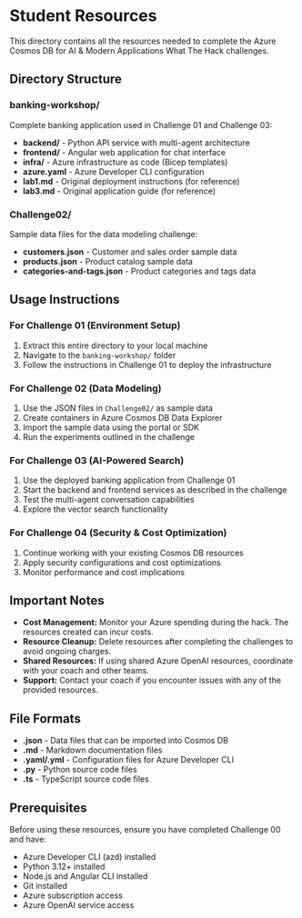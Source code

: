 # Student Resources

This directory contains all the resources needed to complete the Azure Cosmos DB for AI & Modern Applications What The Hack challenges.

## Directory Structure

### banking-workshop/
Complete banking application used in Challenge 01 and Challenge 03:
- **backend/** - Python API service with multi-agent architecture
- **frontend/** - Angular web application for chat interface
- **infra/** - Azure infrastructure as code (Bicep templates)
- **azure.yaml** - Azure Developer CLI configuration
- **lab1.md** - Original deployment instructions (for reference)
- **lab3.md** - Original application guide (for reference)

### Challenge02/
Sample data files for the data modeling challenge:
- **customers.json** - Customer and sales order sample data
- **products.json** - Product catalog sample data  
- **categories-and-tags.json** - Product categories and tags data

## Usage Instructions

### For Challenge 01 (Environment Setup)
1. Extract this entire directory to your local machine
2. Navigate to the `banking-workshop/` folder
3. Follow the instructions in Challenge 01 to deploy the infrastructure

### For Challenge 02 (Data Modeling)
1. Use the JSON files in `Challenge02/` as sample data
2. Create containers in Azure Cosmos DB Data Explorer
3. Import the sample data using the portal or SDK
4. Run the experiments outlined in the challenge

### For Challenge 03 (AI-Powered Search)
1. Use the deployed banking application from Challenge 01
2. Start the backend and frontend services as described in the challenge
3. Test the multi-agent conversation capabilities
4. Explore the vector search functionality

### For Challenge 04 (Security & Cost Optimization)
1. Continue working with your existing Cosmos DB resources
2. Apply security configurations and cost optimizations
3. Monitor performance and cost implications

## Important Notes

- **Cost Management:** Monitor your Azure spending during the hack. The resources created can incur costs.
- **Resource Cleanup:** Delete resources after completing the challenges to avoid ongoing charges.
- **Shared Resources:** If using shared Azure OpenAI resources, coordinate with your coach and other teams.
- **Support:** Contact your coach if you encounter issues with any of the provided resources.

## File Formats

- **.json** - Data files that can be imported into Cosmos DB
- **.md** - Markdown documentation files
- **.yaml/.yml** - Configuration files for Azure Developer CLI
- **.py** - Python source code files
- **.ts** - TypeScript source code files

## Prerequisites

Before using these resources, ensure you have completed Challenge 00 and have:
- Azure Developer CLI (azd) installed
- Python 3.12+ installed
- Node.js and Angular CLI installed
- Git installed
- Azure subscription access
- Azure OpenAI service access
